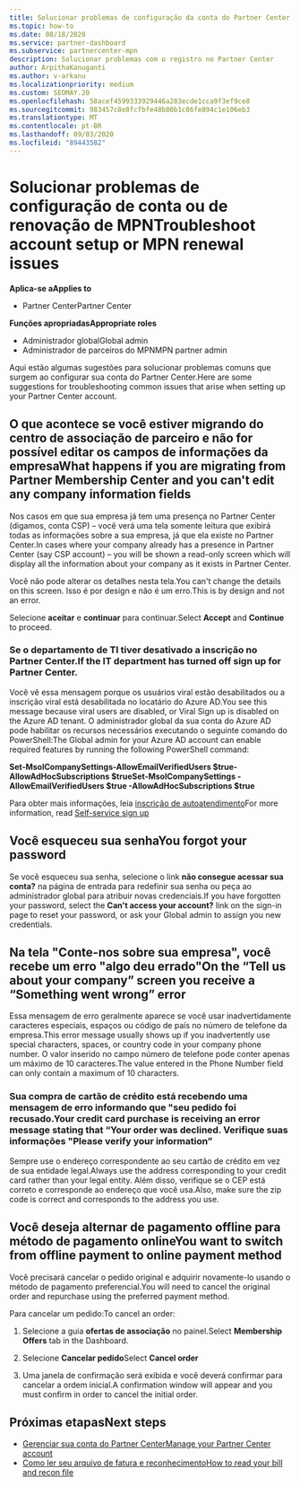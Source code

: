 ```yaml
---
title: Solucionar problemas de configuração da conta do Partner Center ou dos problemas de renovação do MPN
ms.topic: how-to
ms.date: 08/18/2020
ms.service: partner-dashboard
ms.subservice: partnercenter-mpn
description: Solucionar problemas com o registro no Partner Center
author: ArpithaKanuganti
ms.author: v-arkanu
ms.localizationpriority: medium
ms.custom: SEOMAY.20
ms.openlocfilehash: 58acef4599333929446a283ecde1cca9f3ef9ce8
ms.sourcegitcommit: 983457c8e8fcfbfe48b80b1c86fe894c1e106eb3
ms.translationtype: MT
ms.contentlocale: pt-BR
ms.lasthandoff: 09/03/2020
ms.locfileid: "89443582"
---
```

# <a name="troubleshoot-account-setup-or-mpn-renewal-issues"></a><span data-ttu-id="85a81-103">Solucionar problemas de configuração de conta ou de renovação de MPN</span><span class="sxs-lookup"><span data-stu-id="85a81-103">Troubleshoot account setup or MPN renewal issues</span></span>

<span data-ttu-id="85a81-104">**Aplica-se a**</span><span class="sxs-lookup"><span data-stu-id="85a81-104">**Applies to**</span></span>

- <span data-ttu-id="85a81-105">Partner Center</span><span class="sxs-lookup"><span data-stu-id="85a81-105">Partner Center</span></span>
 
<span data-ttu-id="85a81-106">**Funções apropriadas**</span><span class="sxs-lookup"><span data-stu-id="85a81-106">**Appropriate roles**</span></span>

- <span data-ttu-id="85a81-107">Administrador global</span><span class="sxs-lookup"><span data-stu-id="85a81-107">Global admin</span></span>
- <span data-ttu-id="85a81-108">Administrador de parceiros do MPN</span><span class="sxs-lookup"><span data-stu-id="85a81-108">MPN partner admin</span></span> 
 
<span data-ttu-id="85a81-109">Aqui estão algumas sugestões para solucionar problemas comuns que surgem ao configurar sua conta do Partner Center.</span><span class="sxs-lookup"><span data-stu-id="85a81-109">Here are some suggestions for troubleshooting common issues that arise when setting up your Partner Center account.</span></span>

## <a name="what-happens-if-you-are-migrating-from-partner-membership-center-and-you-cant-edit-any-company-information-fields"></a><span data-ttu-id="85a81-110">O que acontece se você estiver migrando do centro de associação de parceiro e não for possível editar os campos de informações da empresa</span><span class="sxs-lookup"><span data-stu-id="85a81-110">What happens if you are migrating from Partner Membership Center and you can't edit any company information fields</span></span>

<span data-ttu-id="85a81-111">Nos casos em que sua empresa já tem uma presença no Partner Center (digamos, conta CSP) – você verá uma tela somente leitura que exibirá todas as informações sobre a sua empresa, já que ela existe no Partner Center.</span><span class="sxs-lookup"><span data-stu-id="85a81-111">In cases where your company already has a presence in Partner Center (say CSP account) – you will be shown a read-only screen which will display all the information about your company as it exists in Partner Center.</span></span>

<span data-ttu-id="85a81-112">Você não pode alterar os detalhes nesta tela.</span><span class="sxs-lookup"><span data-stu-id="85a81-112">You can't change the details on this screen.</span></span> <span data-ttu-id="85a81-113">Isso é por design e não é um erro.</span><span class="sxs-lookup"><span data-stu-id="85a81-113">This is by design and not an error.</span></span>

<span data-ttu-id="85a81-114">Selecione **aceitar** e **continuar** para continuar.</span><span class="sxs-lookup"><span data-stu-id="85a81-114">Select **Accept** and **Continue** to proceed.</span></span>


### <a name="if-the-it-department-has-turned-off-sign-up-for-partner-center"></a><span data-ttu-id="85a81-115">Se o departamento de TI tiver desativado a **inscrição no Partner Center**.</span><span class="sxs-lookup"><span data-stu-id="85a81-115">If the IT department has turned off **sign up for Partner Center**.</span></span>


<span data-ttu-id="85a81-116">Você vê essa mensagem porque os usuários viral estão desabilitados ou a inscrição viral está desabilitada no locatário do Azure AD.</span><span class="sxs-lookup"><span data-stu-id="85a81-116">You see this message because viral users are disabled, or Viral Sign up is disabled on the Azure AD tenant.</span></span> <span data-ttu-id="85a81-117">O administrador global da sua conta do Azure AD pode habilitar os recursos necessários executando o seguinte comando do PowerShell:</span><span class="sxs-lookup"><span data-stu-id="85a81-117">The Global admin for your Azure AD account can enable required features by running the following PowerShell command:</span></span>

<span data-ttu-id="85a81-118">**Set-MsolCompanySettings-AllowEmailVerifiedUsers $true-AllowAdHocSubscriptions $true**</span><span class="sxs-lookup"><span data-stu-id="85a81-118">**Set-MsolCompanySettings -AllowEmailVerifiedUsers $true -AllowAdHocSubscriptions $true**</span></span>

<span data-ttu-id="85a81-119">Para obter mais informações, leia [inscrição de autoatendimento](https://docs.microsoft.com/azure/active-directory/users-groups-roles/directory-self-service-signup)</span><span class="sxs-lookup"><span data-stu-id="85a81-119">For more information, read [Self-service sign up](https://docs.microsoft.com/azure/active-directory/users-groups-roles/directory-self-service-signup)</span></span>

## <a name="you-forgot-your-password"></a><span data-ttu-id="85a81-120">Você esqueceu sua senha</span><span class="sxs-lookup"><span data-stu-id="85a81-120">You forgot your password</span></span>

<span data-ttu-id="85a81-121">Se você esqueceu sua senha, selecione o link **não consegue acessar sua conta?** na página de entrada para redefinir sua senha ou peça ao administrador global para atribuir novas credenciais.</span><span class="sxs-lookup"><span data-stu-id="85a81-121">If you have forgotten your password, select the **Can't access your account?** link on the sign-in page to reset your password, or ask your Global admin to assign you new credentials.</span></span>

## <a name="on-the-tell-us-about-your-company-screen-you-receive-a-something-went-wrong-error"></a><span data-ttu-id="85a81-122">Na tela "Conte-nos sobre sua empresa", você recebe um erro "algo deu errado"</span><span class="sxs-lookup"><span data-stu-id="85a81-122">On the “Tell us about your company” screen you receive a “Something went wrong” error</span></span>

<span data-ttu-id="85a81-123">Essa mensagem de erro geralmente aparece se você usar inadvertidamente caracteres especiais, espaços ou código de país no número de telefone da empresa.</span><span class="sxs-lookup"><span data-stu-id="85a81-123">This error message usually shows up if you inadvertently use special characters, spaces, or country code in your company phone number.</span></span> <span data-ttu-id="85a81-124">O valor inserido no campo número de telefone pode conter apenas um máximo de 10 caracteres.</span><span class="sxs-lookup"><span data-stu-id="85a81-124">The value entered in the Phone Number field can only contain a maximum of 10 characters.</span></span>


### <a name="your-credit-card-purchase-is-receiving-an-error-message-stating-that-your-order-was-declined-please-verify-your-information"></a><span data-ttu-id="85a81-125">Sua compra de cartão de crédito está recebendo uma mensagem de erro informando que "seu pedido foi recusado.</span><span class="sxs-lookup"><span data-stu-id="85a81-125">Your credit card purchase is receiving an error message stating that “Your order was declined.</span></span> <span data-ttu-id="85a81-126">Verifique suas informações "</span><span class="sxs-lookup"><span data-stu-id="85a81-126">Please verify your information”</span></span>


<span data-ttu-id="85a81-127">Sempre use o endereço correspondente ao seu cartão de crédito em vez de sua entidade legal.</span><span class="sxs-lookup"><span data-stu-id="85a81-127">Always use the address corresponding to your credit card rather than your legal entity.</span></span> <span data-ttu-id="85a81-128">Além disso, verifique se o CEP está correto e corresponde ao endereço que você usa.</span><span class="sxs-lookup"><span data-stu-id="85a81-128">Also, make sure the zip code is correct and corresponds to the address you use.</span></span>

## <a name="you-want-to-switch-from-offline-payment-to-online-payment-method"></a><span data-ttu-id="85a81-129">Você deseja alternar de pagamento offline para método de pagamento online</span><span class="sxs-lookup"><span data-stu-id="85a81-129">You want to switch from offline payment to online payment method</span></span> 

<span data-ttu-id="85a81-130">Você precisará cancelar o pedido original e adquirir novamente-lo usando o método de pagamento preferencial.</span><span class="sxs-lookup"><span data-stu-id="85a81-130">You will need to cancel the original order and repurchase using the preferred payment method.</span></span>

<span data-ttu-id="85a81-131">Para cancelar um pedido:</span><span class="sxs-lookup"><span data-stu-id="85a81-131">To cancel an order:</span></span>

1. <span data-ttu-id="85a81-132">Selecione a guia **ofertas de associação** no painel.</span><span class="sxs-lookup"><span data-stu-id="85a81-132">Select **Membership Offers** tab in the Dashboard.</span></span>

2. <span data-ttu-id="85a81-133">Selecione **Cancelar pedido**</span><span class="sxs-lookup"><span data-stu-id="85a81-133">Select **Cancel order**</span></span>

3. <span data-ttu-id="85a81-134">Uma janela de confirmação será exibida e você deverá confirmar para cancelar a ordem inicial.</span><span class="sxs-lookup"><span data-stu-id="85a81-134">A confirmation window will appear and you must confirm in order to cancel the initial order.</span></span>

## <a name="next-steps"></a><span data-ttu-id="85a81-135">Próximas etapas</span><span class="sxs-lookup"><span data-stu-id="85a81-135">Next steps</span></span>

- [<span data-ttu-id="85a81-136">Gerenciar sua conta do Partner Center</span><span class="sxs-lookup"><span data-stu-id="85a81-136">Manage your Partner Center account</span></span>](partner-center-account-setup.md)
- [<span data-ttu-id="85a81-137">Como ler seu arquivo de fatura e reconhecimento</span><span class="sxs-lookup"><span data-stu-id="85a81-137">How to read your bill and recon file</span></span>](read-your-bill.md)
